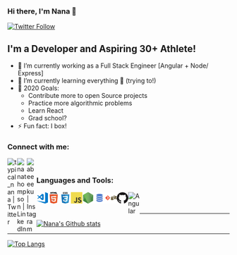 ### Hi there, I'm Nana 👋

[![Twitter Follow](https://img.shields.io/twitter/follow/typical_nana?color=1DA1F2&logo=twitter&style=for-the-badge)](https://twitter.com/intent/follow?original_referer=https%3A%2F%2Fgithub.com%2Ftypical_nana&screen_name=typical_nana)

## I'm a Developer and Aspiring 30+ Athlete!

- 🔭 I’m currently working as a Full Stack Engineer [Angular + Node/ Express]
- 🌱 I’m currently learning everything 🤣 (trying to!)
- 🥅 2020 Goals: 
    - Contribute more to open Source projects
    - Practice more algorithmic problems
    - Learn React
    - Grad school?
- ⚡ Fun fact: I box! 


### Connect with me:


[<img align="left" alt="typical_nana | Twitter" width="22px" src="https://cdn.jsdelivr.net/npm/simple-icons@v3/icons/twitter.svg" />][twitter]
[<img align="left" alt="nanathompson | LinkedIn" width="22px" src="https://cdn.jsdelivr.net/npm/simple-icons@v3/icons/linkedin.svg" />][linkedin]
[<img align="left" alt="abeeeeku | Instagram" width="22px" src="https://cdn.jsdelivr.net/npm/simple-icons@v3/icons/instagram.svg" />][instagram]

<br />

### Languages and Tools:

<img align="left" alt="Visual Studio Code" width="26px" src="https://raw.githubusercontent.com/github/explore/80688e429a7d4ef2fca1e82350fe8e3517d3494d/topics/visual-studio-code/visual-studio-code.png" />
<img align="left" alt="HTML5" width="26px" src="https://raw.githubusercontent.com/github/explore/80688e429a7d4ef2fca1e82350fe8e3517d3494d/topics/html/html.png" />
<img align="left" alt="CSS3" width="26px" src="https://raw.githubusercontent.com/github/explore/80688e429a7d4ef2fca1e82350fe8e3517d3494d/topics/css/css.png" />
<img align="left" alt="JavaScript" width="26px" src="https://raw.githubusercontent.com/github/explore/80688e429a7d4ef2fca1e82350fe8e3517d3494d/topics/javascript/javascript.png" />
<img align="left" alt="Node.js" width="26px" src="https://raw.githubusercontent.com/github/explore/80688e429a7d4ef2fca1e82350fe8e3517d3494d/topics/nodejs/nodejs.png" />
<img align="left" alt="SQL" width="26px" src="https://raw.githubusercontent.com/github/explore/80688e429a7d4ef2fca1e82350fe8e3517d3494d/topics/sql/sql.png" />
<img align="left" alt="Git" width="26px" src="https://raw.githubusercontent.com/github/explore/80688e429a7d4ef2fca1e82350fe8e3517d3494d/topics/git/git.png" />
<img align="left" alt="GitHub" width="26px" src="https://raw.githubusercontent.com/github/explore/78df643247d429f6cc873026c0622819ad797942/topics/github/github.png" />
<img align="left" alt="Angular" width="26px" src="https://external-content.duckduckgo.com/iu/?u=https%3A%2F%2Ftse4.mm.bing.net%2Fth%3Fid%3DOIP.J1lRgrqgJFwgCUxr74v5bAHaHa%26pid%3DApi&f=1"/>


<br />
<br />


--- 

[![Nana's Github stats](https://github-readme-stats.vercel.app/api?username=abeeku23&count_private=true)](https://github.com/abeeku23/github-readme-stats)

--- 

[![Top Langs](https://github-readme-stats.vercel.app/api/top-langs/?username=abeeku23&layout=compact)](https://github.com/abeeku23/github-readme-stats)

[twitter]: https://twitter.com/typical_nana
[instagram]: https://instagram.com/abeeeku
[linkedin]: https://linkedin.com/in/nanathompson
